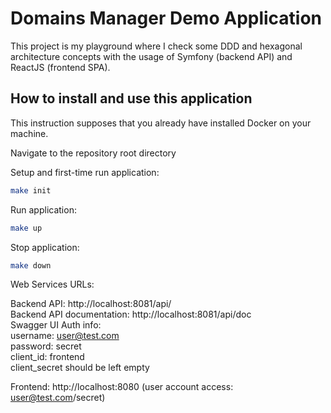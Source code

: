 # Domains Manager Demo Application
This project is my playground where I check some DDD and hexagonal architecture concepts with the usage of Symfony (backend API) and ReactJS (frontend SPA).

## How to install and use this application
This instruction supposes that you already have installed Docker on your machine.

Navigate to the repository root directory

Setup and first-time run application:
```bash
make init
```
Run application:
```bash
make up
```
Stop application:
```bash
make down
```

Web Services URLs:

Backend API: http://localhost:8081/api/ <br/>
Backend API documentation: http://localhost:8081/api/doc <br/>
Swagger UI Auth info:<br/>
username: user@test.com<br/>
password: secret<br/>
client_id: frontend<br/>
client_secret should be left empty

Frontend: http://localhost:8080 (user account access: user@test.com/secret)